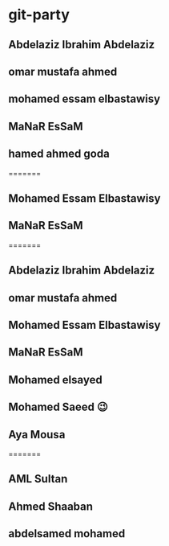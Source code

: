 # git-party

## Abdelaziz Ibrahim Abdelaziz 
## omar mustafa ahmed

## mohamed essam elbastawisy
## MaNaR EsSaM 
## hamed ahmed goda 
=======
## Mohamed Essam Elbastawisy
## MaNaR EsSaM 
=======
## Abdelaziz Ibrahim Abdelaziz

## omar mustafa ahmed

## Mohamed Essam Elbastawisy

## MaNaR EsSaM
## Mohamed elsayed
## Mohamed Saeed 😉

## Aya Mousa
=======
## AML Sultan


## Ahmed Shaaban
## abdelsamed mohamed
